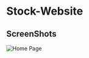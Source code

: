 # Stock-Website
## ScreenShots
<img src= 'https://i.imgur.com/yaxFvNG.png' title='Home Page' width='' alt='Home Page' />
